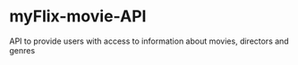 # myFlix-movie-API
 API to provide users with access to information about movies, directors and genres
